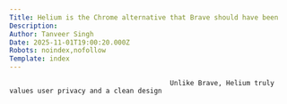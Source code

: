 ```yaml
---
Title: Helium is the Chrome alternative that Brave should have been
Description: 
Author: Tanveer Singh
Date: 2025-11-01T19:00:20.000Z
Robots: noindex,nofollow
Template: index
---
```


                                            Unlike Brave, Helium truly values user privacy and a clean design
                                        